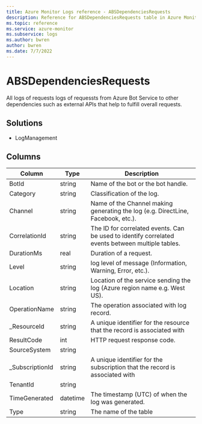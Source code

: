 ```yaml
---
title: Azure Monitor Logs reference - ABSDependenciesRequests
description: Reference for ABSDependenciesRequests table in Azure Monitor Logs.
ms.topic: reference
ms.service: azure-monitor
ms.subservice: logs
ms.author: bwren
author: bwren
ms.date: 7/7/2022
---
```


# ABSDependenciesRequests

 All logs of requests logs of requessts from Azure Bot Service to other dependencies such as external APIs that help to fulfill overall requests.

## Solutions

- LogManagement




## Columns

| Column | Type | Description |
| --- | --- | --- |
| BotId | string | Name of the bot or the bot handle. |
| Category | string | Classification of the log. |
| Channel | string | Name of the Channel making generating the log (e.g. DirectLine, Facebook, etc.). |
| CorrelationId | string | The ID for correlated events. Can be used to identify correlated events between multiple tables. |
| DurationMs | real | Duration of a request. |
| Level | string | log level of message (Information, Warning, Error, etc.). |
| Location | string | Location of the service sending the log (Azure region name e.g. West US). |
| OperationName | string | The operation associated with log record. |
| _ResourceId | string | A unique identifier for the resource that the record is associated with |
| ResultCode | int | HTTP request response code. |
| SourceSystem | string |  |
| _SubscriptionId | string | A unique identifier for the subscription that the record is associated with |
| TenantId | string |  |
| TimeGenerated | datetime | The timestamp (UTC) of when the log was generated. |
| Type | string | The name of the table |
